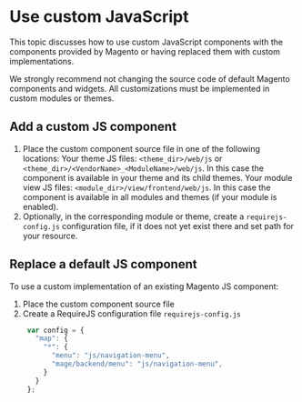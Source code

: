 # Use custom JavaScript

This topic discusses how to use custom JavaScript components with the components provided by Magento or having replaced them with custom implementations.

We strongly recommend not changing the source code of default Magento components and widgets. All customizations must be implemented in custom modules or themes.

## Add a custom JS component

1. Place the custom component source file in one of the following locations:
   Your theme JS files: `<theme_dir>/web/js` or `<theme_dir>/<VendorName>_<ModuleName>/web/js`. In this case the component is available in your theme and its child themes.
   Your module view JS files: `<module_dir>/view/frontend/web/js`. In this case the component is available in all modules and themes (if your module is enabled).
2. Optionally, in the corresponding module or theme, create a `requirejs-config.js` configuration file, if it does not yet exist there and set path for your resource.


## Replace a default JS component

To use a custom implementation of an existing Magento JS component:

1. Place the custom component source file
2. Create a RequireJS configuration file `requirejs-config.js`
   ```js
    var config = {
      "map": {
        "*": {
          "menu": "js/navigation-menu",
          "mage/backend/menu": "js/navigation-menu",
        }
      }
    };
   ```
